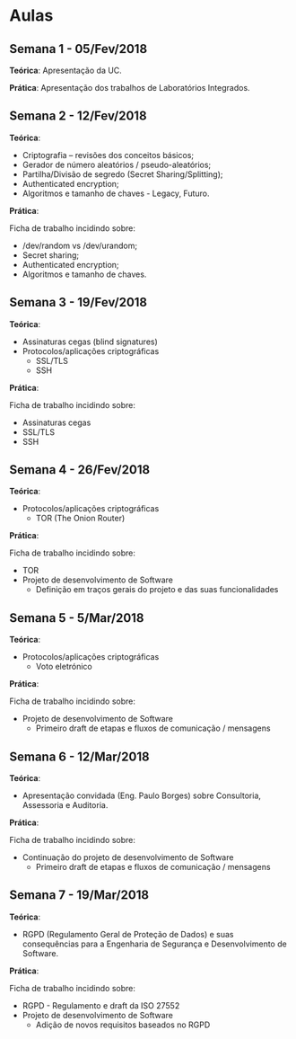 # Aulas

## Semana 1 - 05/Fev/2018

**Teórica**: Apresentação da UC.

**Prática**: Apresentação dos trabalhos de Laboratórios Integrados.

## Semana 2 - 12/Fev/2018

**Teórica**:

-   Criptografia – revisões dos conceitos básicos;
-   Gerador de número aleatórios / pseudo-aleatórios;
-   Partilha/Divisão de segredo (Secret Sharing/Splitting);
-   Authenticated encryption;
-   Algoritmos e tamanho de chaves - Legacy, Futuro.

**Prática**:

Ficha de trabalho incidindo sobre:

-   /dev/random vs /dev/urandom;
-   Secret sharing;
-   Authenticated encryption;
-   Algoritmos e tamanho de chaves.

## Semana 3 - 19/Fev/2018

**Teórica**:

-   Assinaturas cegas (blind signatures)
-   Protocolos/aplicações criptográficas
    -   SSL/TLS
    -   SSH

**Prática**:

Ficha de trabalho incidindo sobre:

-   Assinaturas cegas
-   SSL/TLS
-   SSH

## Semana 4 - 26/Fev/2018

**Teórica**:

-   Protocolos/aplicações criptográficas
    -   TOR (The Onion Router)

**Prática**:

Ficha de trabalho incidindo sobre:

-   TOR
-   Projeto de desenvolvimento de Software
    -   Definição em traços gerais do projeto e das suas funcionalidades

## Semana 5 - 5/Mar/2018

  **Teórica**:

-   Protocolos/aplicações criptográficas
    -   Voto eletrónico

  **Prática**:

  Ficha de trabalho incidindo sobre:

-   Projeto de desenvolvimento de Software
    -   Primeiro draft de etapas e fluxos de comunicação / mensagens

## Semana 6 - 12/Mar/2018

  **Teórica**:

-   Apresentação convidada (Eng. Paulo Borges) sobre Consultoria, Assessoria e Auditoria.

  **Prática**:

  Ficha de trabalho incidindo sobre:

-   Continuação do projeto de desenvolvimento de Software
    -   Primeiro draft de etapas e fluxos de comunicação / mensagens

## Semana 7 - 19/Mar/2018

**Teórica**:

-   RGPD (Regulamento Geral de Proteção de Dados) e suas consequências para a Engenharia de Segurança e Desenvolvimento de Software.

**Prática**:

Ficha de trabalho incidindo sobre:

-   RGPD - Regulamento e draft da ISO 27552
-   Projeto de desenvolvimento de Software
    -   Adição de novos requisitos baseados no RGPD
